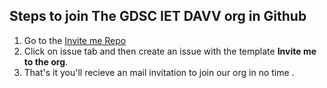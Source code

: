 ## Steps to join The GDSC IET DAVV org in Github
1. Go to the [Invite me Repo](https://github.com/GDSC-IETDAVV/Invite-Me)
2. Click on issue tab and then create an issue with the template **Invite me to the org**.
3. That's it you'll recieve an mail invitation to join our org in no time . 
